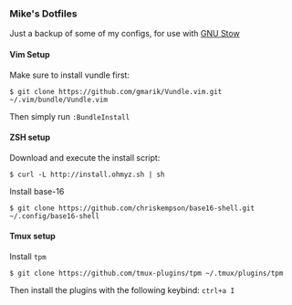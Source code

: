 ### Mike's Dotfiles

Just a backup of some of my configs, for use with [GNU Stow](http://www.gnu.org/software/stow/)

#### Vim Setup

Make sure to install vundle first:

```console
$ git clone https://github.com/gmarik/Vundle.vim.git ~/.vim/bundle/Vundle.vim
```
Then simply run `:BundleInstall`

#### ZSH setup

Download and execute the install script:

```console
$ curl -L http://install.ohmyz.sh | sh
```

Install base-16

```console
$ git clone https://github.com/chriskempson/base16-shell.git ~/.config/base16-shell
```

#### Tmux setup

Install `tpm`

```console
$ git clone https://github.com/tmux-plugins/tpm ~/.tmux/plugins/tpm
```
Then install the plugins with the following keybind: `ctrl+a I`
